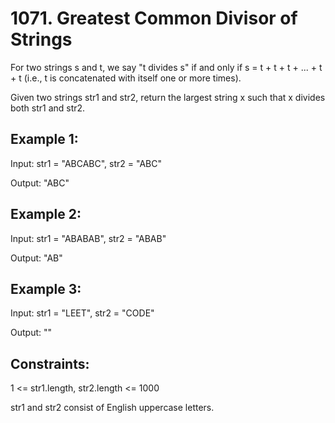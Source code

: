 # 1071. Greatest Common Divisor of Strings

For two strings s and t, we say "t divides s" if and only if s = t + t + t + ... + t + t (i.e., t is concatenated with itself one or more times).

Given two strings str1 and str2, return the largest string x such that x divides both str1 and str2.


## Example 1:

Input: str1 = "ABCABC", str2 = "ABC"

Output: "ABC"

## Example 2:

Input: str1 = "ABABAB", str2 = "ABAB"

Output: "AB"

## Example 3:

Input: str1 = "LEET", str2 = "CODE"

Output: ""
 
## Constraints:

1 <= str1.length, str2.length <= 1000

str1 and str2 consist of English uppercase letters.
